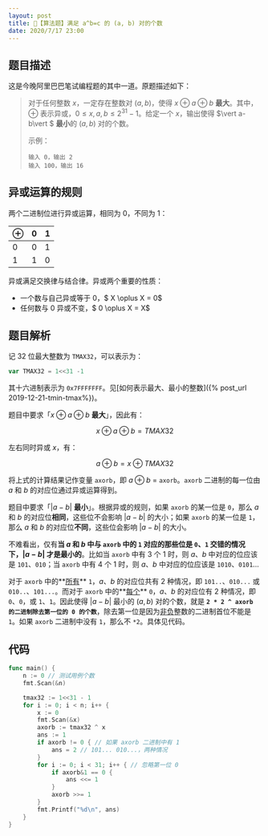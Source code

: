 ```yaml
---
layout: post
title: 📝【算法题】满足 a^b=c 的 (a, b) 对的个数
date: 2020/7/17 23:00
---
```


## 题目描述
这是今晚阿里巴巴笔试编程题的其中一道。原题描述如下：
> 对于任何整数 $x$，一定存在整数对 $(a, b)$，使得 $x \oplus a \oplus b$ **最大**。其中，$\oplus$ 表示异或，$0≤x,a,b≤2^{31}-1$。给定一个 $x$，输出使得 $\vert a-b\vert $ **最小**的 $(a, b)$ 对的个数。
>
> 示例：
> ```
> 输入 0，输出 2
> 输入 100，输出 16
> ```

## 异或运算的规则
两个二进制位进行异或运算，相同为 0，不同为 1：

$\oplus$ | 0 | 1
--- | --- | ---|
0 | 0 | 1
1 | 1 | 0

异或满足交换律与结合律。异或两个重要的性质：
* 一个数与自己异或等于 0，$ X \oplus X = 0$
* 任何数与 0 异或不变，$ 0 \oplus X = X$

## 题目解析
记 32 位最大整数为 `TMAX32`，可以表示为：
```go
var TMAX32 = 1<<31 -1
```

其十六进制表示为 `0x7FFFFFFF`。见[如何表示最大、最小的整数]({% post_url 2019-12-21-tmin-tmax%})。

题目中要求「$x \oplus a\oplus b$ **最大**」，因此有：

$$
x \oplus a\oplus b = TMAX32
$$

左右同时异或 $x$，有：

$$
a\oplus b = x \oplus TMAX32
$$

将上式的计算结果记作变量 `axorb`，即 $a\oplus b$ = `axorb`。`axorb` 二进制的每一位由 $a$ 和 $b$ 的对应位通过异或运算得到。

题目中要求「$\vert a-b\vert$ **最小**」。根据异或的规则，如果 `axorb` 的某一位是 `0`，那么 $a$ 和 $b$ 的对应位**相同**，这些位不会影响 $\vert a-b\vert$ 的大小；如果 `axorb` 的某一位是 `1`，那么 $a$ 和 $b$ 的对应位**不同**，这些位会影响 $\vert a-b\vert$ 的大小。

不难看出，仅有**当 $a$ 和 $b$ 中与 `axorb` 中的 `1` 对应的那些位是 `0`、`1` 交错的情况下，$\vert a-b\vert$ 才是最小的**。比如当 `axorb` 中有 3 个 1 时，则 $a$、$b$ 中对应的位应该是 `101`、`010`；当 `axorb` 中有 4 个 1 时，则 $a$、$b$ 中对应的位应该是 `1010`、`0101`... 

对于 `axorb` 中的**<u>所有</u>** `1`，$a$、$b$ 的对应位共有 2 种情况，即 `101..`、`010...` 或 `010..`、`101...`。而对于 `axorb` 中的**<u>每个</u>** `0`，$a$、$b$ 的对应位有 2 种情况，即 `0`、`0`，或 `1`、`1`。因此使得 $\vert a-b\vert$ 最小的 $(a, b)$ 对的个数，就是 **`2 * 2 ^ axorb 的二进制除去第一位的 0 的个数`**，除去第一位是因为<u>非负</u>整数的二进制首位不能是 `1`。如果 `axorb` 二进制中没有 `1`，那么不 `*2`。具体见代码。

## 代码
```go
func main() {
	n := 0 // 测试用例个数
	fmt.Scan(&n)

	tmax32 := 1<<31 - 1
	for i := 0; i < n; i++ {
		x := 0
		fmt.Scan(&x)
		axorb := tmax32 ^ x
		ans := 1
		if axorb != 0 { // 如果 axorb 二进制中有 1
			ans = 2 // 101... 010...，两种情况
		}
		for i := 0; i < 31; i++ { // 忽略第一位 0
			if axorb&1 == 0 {
				ans <<= 1
			}
			axorb >>= 1
		}
		fmt.Printf("%d\n", ans)
	}
}
```